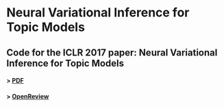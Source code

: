 # Neural Variational Inference for Topic Models

## Code for the ICLR 2017 paper: Neural Variational Inference for Topic Models

#### > [PDF](http://openreview.net/pdf?id=BybtVK9lg)

#### > [OpenReview](http://openreview.net/forum?id=BybtVK9lg)

